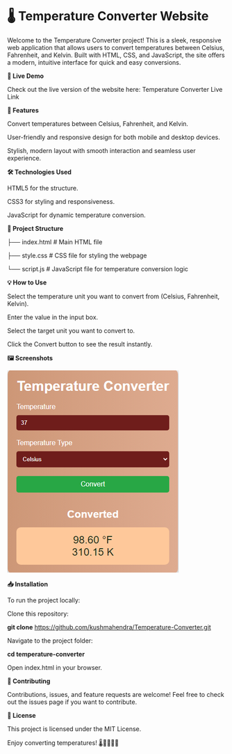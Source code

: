 # 🌡️ Temperature Converter Website
Welcome to the Temperature Converter project! This is a sleek, responsive web application that allows users to convert temperatures between Celsius, Fahrenheit, and Kelvin. Built with HTML, CSS, and JavaScript, the site offers a modern, intuitive interface for quick and easy conversions.

 **🚀 Live Demo**
 
Check out the live version of the website here: Temperature Converter Live Link

**📜 Features**

Convert temperatures between Celsius, Fahrenheit, and Kelvin.

User-friendly and responsive design for both mobile and desktop devices.

Stylish, modern layout with smooth interaction and seamless user experience.

**🛠️ Technologies Used**

HTML5 for the structure.

CSS3 for styling and responsiveness.

JavaScript for dynamic temperature conversion.

**📂 Project Structure**

├── index.html       # Main HTML file

├── style.css        # CSS file for styling the webpage

└── script.js        # JavaScript file for temperature conversion logic

**💡 How to Use**

Select the temperature unit you want to convert from (Celsius, Fahrenheit, Kelvin).

Enter the value in the input box.

Select the target unit you want to convert to.

Click the Convert button to see the result instantly.

**🖼️ Screenshots**

![Temperature Converter Screenshot](assets/screenshot.png)



**📥 Installation**

To run the project locally:

Clone this repository:

**git clone**  https://github.com/kushmahendra/Temperature-Converter.git

Navigate to the project folder:

**cd temperature-converter**

Open index.html in your browser.

**🤝 Contributing**

Contributions, issues, and feature requests are welcome! Feel free to check out the issues page if you want to contribute.

**📝 License**

This project is licensed under the MIT License.

Enjoy converting temperatures! 🌡️👨‍💻👩‍💻
